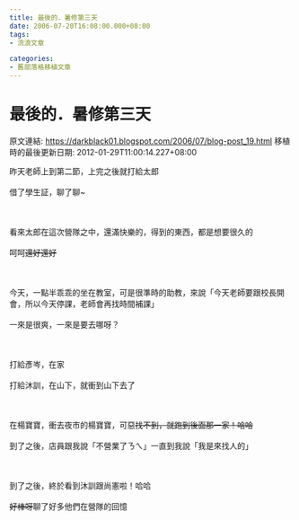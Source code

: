 ```yaml
---
title: 最後的．暑修第三天
date: 2006-07-20T16:08:00.000+08:00
tags: 
- 流浪文章

categories:
- 舊部落格移植文章
---
```


# 最後的．暑修第三天

原文連結: https://darkblack01.blogspot.com/2006/07/blog-post_19.html
移植時的最後更新日期: 2012-01-29T11:00:14.227+08:00

昨天老師上到第二節，上完之後就打給太郎<br /><br />借了學生証，聊了聊~<br /><br /><br /><br />看來太郎在這次營隊之中，還滿快樂的，得到的東西，都是想要很久的<br /><br />呵呵~~還好還好~~<br /><br /><br /><br />今天，一點半乖乖的坐在教室，可是很準時的助教，來說「今天老師要跟校長開會，所以今天停課，老師會再找時間補課」<br /><br />一來是很爽，一來是要去哪呀？<br /><br /><br /><br />打給彥岑，在家<br /><br />打給沐訓，在山下，就衝到山下去了<br /><br /><br /><br />在楊寶寶，衝去夜市的楊寶寶，可惡~~找不到，就跑到後面那一家！哈哈~~<br /><br />到了之後，店員跟我說「不營業了ㄋㄟ」一直到我說「我是來找人的」<br /><br /><br /><br />到了之後，終於看到沐訓跟尚憲啦！哈哈~~<br /><br />好棒呀~~聊了好多他們在營隊的回憶
